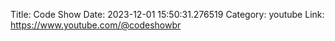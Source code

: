 Title: Code Show
Date: 2023-12-01 15:50:31.276519
Category: youtube
Link: https://www.youtube.com/@codeshowbr
